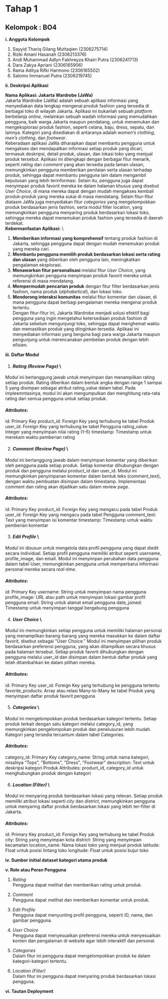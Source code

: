 # Tahap 1

## Kelompok : BO4

__i. Anggota Kelompok__ 

1. Sayyid Thariq Gilang Muttaqien (2306275714)
2. Rizki Amani Hasanah (2306213376)
3. Andi Muhammad Adlyn Fakhreyza Khairi Putra (2306241713)
4. Dara Zakya Apriani (2306165906)
5. Rama Aditya Rifki Harmono (2306165502)
6. Salomo Immanuel Putra (2306219745)

__ii. Deskripsi Aplikasi__

__Nama Aplikasi: Jakarta Wardrobe (JaWa)__ \
Jakarta Wardrobe (JaWa) adalah sebuah aplikasi informasi yang menyediakan data lengkap mengenai produk fashion yang tersedia di berbagai toko di wilayah Jakarta. Aplikasi ini bukanlah sebuah *platform* berbelanja *online*, melainkan sebuah wadah informasi yang memudahkan pengguna, baik warga Jakarta maupun pendatang, untuk menemukan dan mengeksplorasi produk fashion, seperti celana, baju, dress, sepatu, dan lainnya. Kategori yang disediakan di antaranya adalah *women’s clothing*, *men’s clothing*, dan *footwear*. \
Keberadaan aplikasi JaWa diharapkan dapat membantu pengguna untuk mengakses dan mendapatkan informasi setiap produk yang dicari, termasuk deskripsi, detail produk, ulasan, dan lokasi toko yang menjual produk tersebut. Aplikasi ini dilengkapi dengan berbagai fitur menarik, seperti *rating* dan *comment* yang akan tersedia pada laman ulasan, memungkinkan pengguna memberikan penilaian serta ulasan terhadap produk, sehingga dapat membantu pengguna lain dalam mengambil keputusan yang lebih terinformasi. Selain itu, pengguna juga dapat menyimpan produk favorit mereka ke dalam halaman khusus yang disebut *User Choice*, di mana mereka dapat dengan mudah mengakses kembali produk-produk yang mereka sukai di masa mendatang. Selain fitur-fitur diatasm JaWa juga menyediakan fitur *categories* yang mengelompokkan produk berdasarkan jenis fashion, serta modul filter location, yang memungkinkan pengguna menyaring produk berdasarkan lokasi toko, sehingga mereka dapat menemukan produk fashion yang tersedia di daerah terdekat. \
__Kebermanfaatan Aplikasi:__ \
1. __Memberikan informasi yang komprehensif__ tentang produk fashion di Jakarta, sehingga pengguna dapat dengan mudah menemukan produk yang mereka cari.
2. __Membantu pengguna memilih produk berdasarkan lokasi serta rating dan ulasan__ yang diberikan oleh pengguna lain, meningkatkan pengalaman eksplorasi.
3. __Menawarkan fitur personalisasi__ melalui fitur *User Choice*, yang memungkinkan pengguna menyimpan produk favorit mereka untuk referensi di masa mendatang.
4. __Mempermudah pencarian produk__ dengan fitur filter berdasarkan jenis fashion, nama produk (*alphabetical*), dan lokasi toko.
5. __Mendorong interaksi komunitas__ melalui fitur komentar dan ulasan, di mana pengguna dapat berbagi pengalaman mereka mengenai produk tertentu. \
Dengan fitur-fitur ini, Jakarta Wardrobe menjadi solusi efektif bagi pengguna yang ingin mengetahui ketersediaan produk fashion di Jakarta sebelum mengunjungi toko, sehingga dapat menghemat waktu dan memastikan produk yang diinginkan tersedia. Aplikasi ini menyediakan informasi yang berguna bagi para warga Jakarta maupun pengunjung untuk merencanakan pembelian produk dengan lebih efisien.


__iii. Daftar Modul__

1. #### *Rating (Review Page)* \

Modul ini bertanggung jawab untuk menyimpan dan menampilkan rating setiap produk. Rating diberikan dalam bentuk angka dengan range 1 sampai 5 yang disimpan sebagai atribut rating_value dalam tabel. Pada impleemntasinya, modul ini akan mengumpulkan dan menghitung rata-rata rating dari semua pengguna untuk setiap produk.

#### *Attributes*:
id: Primary Key
product_id: Foreign Key yang terhubung ke tabel Produk
user_id: Foreign Key yang terhubung ke tabel Pengguna
rating_value: Integer yang menyimpan nilai rating (1–5)
timestamp: Timestamp untuk merekam waktu pemberian rating

2. #### *Comment (Review Page)* \

Modul ini bertanggung jawab dalam menyimpan komentar yang diberikan oleh pengguna pada setiap produk. Setiap komentar dihubungkan dengan produk dan pengguna melalui product_id dan user_id. Modul ini memungkinkan penyimpanan komentar dalam bentuk teks (comment_text), dengan waktu pembuatan disimpan dalam timestamp. Implementasi comment dan rating akan dijadikan satu dalam review page.

#### *Attributes*:
id: Primary Key
product_id: Foreign Key yang mengacu pada tabel Produk
user_id: Foreign Key yang mengacu pada tabel Pengguna
comment_text: Text yang menyimpan isi komentar
timestamp: Timestamp untuk waktu pemberian komentar

3. #### *Edit Profile* \

Modul ini disusun untuk mengelola data profil pengguna yang dapat diedit secara individual. Setiap profil pengguna memiliki atribut seperti username, profile_image, dan email. Modul ini menyimpan perubahan data pengguna dalam tabel User, memungkinkan pengguna untuk memperbarui informasi personal mereka secara *real-time*.

#### *Attributes*:
id: Primary Key
username: String untuk menyimpan nama pengguna
profile_image: URL atau path untuk menyimpan lokasi gambar profil pengguna
email: String untuk alamat email pengguna
date_joined: Timestamp untuk menyimpan tanggal bergabung pengguna

4. #### *User Choice* \

Modul ini memungkinkan setiap pengguna untuk memiliki halaman personal yang menampilkan barang-barang yang mereka masukkan ke dalam daftar favorit, disebut sebagai "User Choice." Modul ini menyimpan pilihan produk berdasarkan preferensi pengguna, yang akan ditampilkan secara khusus pada halaman tersebut. Setiap produk favorit dihubungkan dengan pengguna melalui user_id dan disimpan dalam bentuk daftar produk yang telah ditambahkan ke dalam pilihan mereka.

#### *Attributes*:
id: Primary Key
user_id: Foreign Key yang terhubung ke pengguna tertentu
favorite_products: Array atau relasi Many-to-Many ke tabel Produk yang menyimpan daftar produk favorit pengguna


5. #### *Categories* \
	
Modul ini mengelompokkan produk berdasarkan kategori tertentu. Setiap produk terkait dengan satu kategori melalui category_id, yang memungkinkan pengelompokan produk dan penelusuran lebih mudah. Kategori yang tersedia tercantum dalam tabel Categories.

#### *Attributes*:
category_id: Primary Key
category_name: String untuk nama kategori, misalnya “Tops”, "Bottoms", "Dress", "Footwear"
description: Text untuk deskripsi kategori
Produk Attributes: product_id, category_id untuk menghubungkan produk dengan kategori

6. #### *Location (Filter)* \

Modul ini menyaring produk berdasarkan lokasi yang relevan. Setiap produk memiliki atribut lokasi seperti *city* dan *district*, memungkinkan pengguna untuk menyaring daftar produk berdasarkan lokasi yang lebih ter-filter di Jakarta.

#### *Attributes:*
id: Primary Key
product_id: Foreign Key yang terhubung ke tabel Produk
city: String yang menyimpan kota
district: String yang menyimpan kecamatan
location_name: Nama lokasi toko yang menjual produk
latitude: Float untuk posisi lintang toko
longitude: Float untuk posisi bujur toko

__iv. Sumber initial dataset kategori utama produk__


__v. Role atau Peran Pengguna__

1. *Rating* \
Pengguna dapat melihat dan memberikan rating untuk produk.

2. *Comment* \
Pengguna dapat melihat dan memberikan komentar untuk produk.

3. *Edit Profile* \
Pengguna dapat menyunting profil pengguna, seperti ID, nama, dan gambar pengguna.

4. *User Choice* \
Pengguna dapat menyesuaikan preferensi mereka untuk menyesuaikan konten dan pengalaman di website agar lebih interaktif dan personal.

5. *Categories* \
Dalam fitur ini pengguna dapat mengelompokkan produk ke dalam kategori-kategori tertentu.

6. *Location (Filter)* \
Dalam fitur ini pengguna dapat menyaring produk berdasarkan lokasi pengguna.


__vi. Tautan Deployment__
